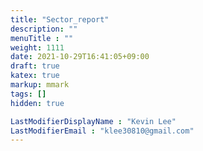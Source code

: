 ```yaml
---
title: "Sector_report"
description: ""
menuTitle : ""
weight: 1111
date: 2021-10-29T16:41:05+09:00
draft: true
katex: true
markup: mmark
tags: []
hidden: true

LastModifierDisplayName : "Kevin Lee"
LastModifierEmail : "klee30810@gmail.com"
---
```


